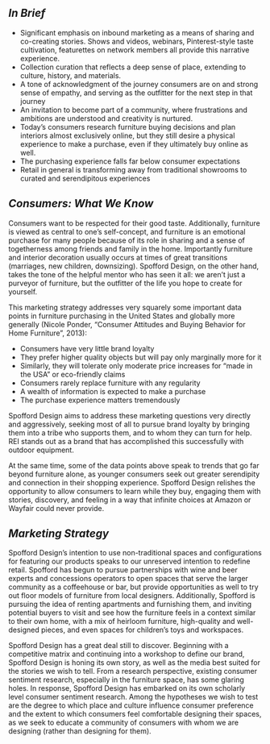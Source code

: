 ## *In Brief*
* Significant emphasis on inbound marketing as a means of sharing and co-creating stories. Shows and videos, webinars, Pinterest-style taste cultivation, featurettes on network members all provide this narrative experience.
* Collection curation that reflects a deep sense of place, extending to culture, history, and materials.
* A tone of acknowledgment of the journey consumers are on and strong sense of empathy, and serving as the outfitter for the next step in that journey
* An invitation to become part of a community, where frustrations and ambitions are understood and creativity is nurtured.
* Today’s consumers research furniture buying decisions and plan interiors almost exclusively online, but they still desire a physical experience to make a purchase, even if they ultimately buy online as well.
* The purchasing experience falls far below consumer expectations
* Retail in general is transforming away from traditional showrooms to curated and serendipitous experiences

## *Consumers: What We Know*
Consumers want to be respected for their good taste. Additionally, furniture is viewed as central to one’s self-concept, and furniture is an emotional purchase for many people because of its role in sharing and a sense of togetherness among friends and family in the home. Importantly furniture and interior decoration usually occurs at times of great transitions (marriages, new children, downsizing). Spofford Design, on the other hand, takes the tone of the helpful mentor who has seen it all: we aren’t just a purveyor of furniture, but the outfitter of the life you hope to create for yourself.

This marketing strategy addresses very squarely some important data points in furniture purchasing in the United States and globally more generally (Nicole Ponder, “Consumer Attitudes and Buying Behavior for Home Furniture”, 2013):
* Consumers have very little brand loyalty
* They prefer higher quality objects but will pay only marginally more for it
* Similarly, they will tolerate only moderate price increases for “made in the USA” or eco-friendly claims
* Consumers rarely replace furniture with any regularity
* A wealth of information is expected to make a purchase
* The purchase experience matters tremendously

Spofford Design aims to address these marketing questions very directly and aggressively, seeking most of all to pursue brand loyalty by bringing them into a tribe who supports them, and to whom they can turn for help. REI stands out as a brand that has accomplished this successfully with outdoor equipment.

At the same time, some of the data points above speak to trends that go far beyond furniture alone, as younger consumers seek out greater serendipity and connection in their shopping experience. Spofford Design relishes the opportunity to allow consumers to learn while they buy, engaging them with stories, discovery, and feeling in a way that infinite choices at Amazon or Wayfair could never provide.

## *Marketing Strategy*
Spofford Design’s intention to use non-traditional spaces and configurations for featuring our products speaks to our unreserved intention to redefine retail. Spofford has begun to pursue partnerships with wine and beer experts and concessions operators to open spaces that serve the larger community as a coffeehouse or bar, but provide opportunities as well to try out floor models of furniture from local designers. Additionally, Spofford is pursuing the idea of renting apartments and furnishing them, and inviting potential buyers to visit and see how the furniture feels in a context similar to their own home, with a mix of heirloom furniture, high-quality and well-designed pieces, and even spaces for children’s toys and workspaces.

Spofford Design has a great deal still to discover. Beginning with a competitive matrix and continuing into a workshop to define our brand, Spofford Design is honing its own story, as well as the media best suited for the stories we wish to tell. From a research perspective, existing consumer sentiment research, especially in the furniture space, has some glaring holes. In response, Spofford Design has embarked on its own scholarly level consumer sentiment research. Among the hypotheses we wish to test are the degree to which place and culture influence consumer preference and the extent to which consumers feel comfortable designing their spaces, as we seek to educate a community of consumers with whom we are designing (rather than designing for them).
